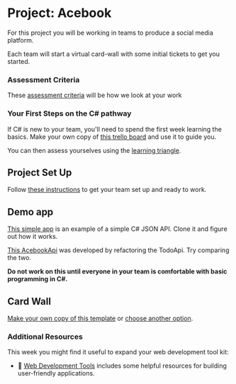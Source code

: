# Project: Acebook

For this project you will be working in teams to produce a social media platform.

Each team will start a virtual card-wall with some initial tickets to get you started.

### Assessment Criteria

These [assessment criteria](../assessment_criteria.md) will be how we look at your work

### Your First Steps on the C# pathway

If C# is new to your team, you'll need to spend the first week learning the basics.  Make your own copy of [this trello board](https://trello.com/b/EjkmVb5N/learn-c-sharp-and-dotnet) and use it to guide you.

You can then assess yourselves using the [learning triangle](https://github.com/makersacademy/course/blob/master/pills/blooms_taxonomy.md).

## Project Set Up

Follow [these instructions](../project_setup.md) to get your team set up and ready to work.

## Demo app

[This simple app](https://github.com/makersacademy/TodoApi) is an example of a simple C# JSON API.  Clone it and figure out how it works.

[This AcebookApi](https://github.com/makersacademy/acebook-csharp-template) was developed by refactoring the TodoApi.  Try comparing the two.

**Do not work on this until everyone in your team is comfortable with basic programming in C#.**

## Card Wall

[Make your own copy of this template](https://trello.com/b/Dgcyzjcp/acebook-csharp-template) or [choose another option](../project_setup.md#card-wall).

### Additional Resources

This week you might find it useful to expand your web development tool kit:

- :pill: [Web Development Tools](../../pills/web_development_tools.md) includes some helpful resources for building user-friendly applications.
